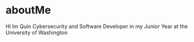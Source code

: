 # aboutMe

Hi Im Quin
Cybersecurity and Software Developer in my Junior Year at the University of Washington
